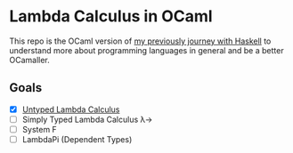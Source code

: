 # Lambda Calculus in OCaml

This repo is the OCaml version of [my previously journey with Haskell](https://github.com/miguel-nascimento/lambda-calculus/) to understand more about programming languages in general and be a better OCamaller.

## Goals

- [x] [Untyped Lambda Calculus](/untyped)
- [ ] Simply Typed Lambda Calculus λ→
- [ ] System F
- [ ] LambdaPi (Dependent Types)
